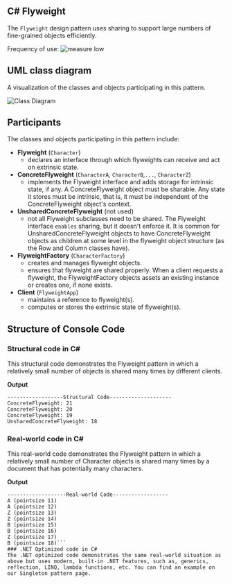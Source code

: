 ## C# Flyweight
The `Flyweight` design pattern uses sharing to support large numbers of fine-grained objects efficiently.

Frequency of use: ![measure](https://www.dofactory.com/img/patterns/use-low.jpg) low
## UML class diagram
A visualization of the classes and objects participating in this pattern.

![Class Diagram](https://www.dofactory.com/img/diagrams/net/flyweight.png)

## 	Participants
The classes and objects participating in this pattern include:

-  **Flyweight** (`Character`)
	- declares an interface through which flyweights can receive and act on extrinsic state.
-  **ConcreteFlyweight** (`CharacterA`, `CharacterB`,`...`, `CharacterZ`)
	- implements the Flyweight interface and adds storage for intrinsic state, if any. A ConcreteFlyweight object must be sharable. Any state it stores must be intrinsic, that is, it must be independent of the ConcreteFlyweight object's context. 
-  **UnsharedConcreteFlyweight** (not used)
	- not all Flyweight subclasses need to be shared. The Flyweight interface `enables` sharing, but it doesn't enforce it. It is common for UnsharedConcreteFlyweight objects to have ConcreteFlyweight objects as children at some level in the flyweight object structure (as the Row and Column classes have).
-  **FlyweightFactory** (`CharacterFactory`)
	- creates and manages flyweight objects.
	- ensures that flyweight are shared properly. When a client requests a flyweight, the FlyweightFactory objects assets an existing instance or creates one, if none exists.
-  **Client** (`FlyweightApp`)
	- maintains a reference to flyweight(s).
	- computes or stores the extrinsic state of flyweight(s).

## Structure of Console Code
### Structural code in C#
This structural code demonstrates the Flyweight pattern in which a relatively small number of objects is shared many times by different clients.

**Output**
```
------------------Structural Code--------------------
ConcreteFlyweight: 21
ConcreteFlyweight: 20
ConcreteFlyweight: 19
UnsharedConcreteFlyweight: 18
```
### Real-world code in C#
This real-world code demonstrates the Flyweight pattern in which a relatively small number of Character objects is shared many times by a document that has potentially many characters.

**Output**
```
-------------------Real-world Code------------------
A (pointsize 11)
A (pointsize 12)
Z (pointsize 13)
Z (pointsize 14)
B (pointsize 15)
B (pointsize 16)
Z (pointsize 17)
B (pointsize 18)```
### .NET Optimized code in C#
The .NET optimized code demonstrates the same real-world situation as above but uses modern, built-in .NET features, such as, generics, reflection, LINQ, lambda functions, etc. You can find an example on our Singleton pattern page.	  